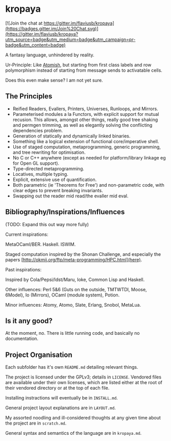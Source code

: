 kropaya
=======

[![Join the chat at https://gitter.im/flaviusb/kropaya](https://badges.gitter.im/Join%20Chat.svg)](https://gitter.im/flaviusb/kropaya?utm_source=badge&utm_medium=badge&utm_campaign=pr-badge&utm_content=badge)

A fantasy language, unhindered by reality.

Ur-Principle: Like [Atomish](https://github.com/flaviusb/Atomish), but starting from first class labels and row polymorphism instead of starting from message sends to activatable cells.

Does this even make sense? I am not yet sure.

The Principles
--------------

- Reified Readers, Evallers, Printers, Universes, Runloops, and Mirrors.
- Parameterised modules a la Functors, with explicit support for mutual recusion. This allows, amongst other things, really good tree shaking and permgen trimming, as well as elegantly solving the conflicting dependencies problem.
- Generation of statically and dynamically linked binaries.
- Something like a logical extension of functional core/imperative shell.
- Use of staged computation, metaprogramming, generic programming, and tree rewriting for optimisation.
- No C or C++ anywhere (except as needed for platform/library linkage eg for Open GL support).
- Type-directed metaprogramming.
- Locatives, multiple typing.
- Explicit, extensive use of quantification.
- Both parametric (ie 'Theorems for Free') and non-parametric code, with clear edges to prevent breaking invariants.
- Swapping out the reader mid read/the evaller mid eval.

Bibliography/Inspirations/Influences
------------------------------------

(TODO: Expand this out way more fully)


Current inspirations:


MetaOCaml/BER. Haskell. ISWIM.

Staged computation inspired by the Shonan Challenge, and especially the papers [http://okmij.org/ftp/meta-programming/HPC.html](here).


Past inspirations:


Inspired by Cola/Pepsi/Idst/Maru, Ioke, Common Lisp and Haskell.

Other influences: Perl 5&6 (Guts on the outside, TMTWTDI, Moose, 6Model), Io (Mirrors), OCaml (module system), Potion.

Minor influences: Atomy, Atomo, Slate, Erlang, Snobol, MetaLua.


Is it any good?
---------------

At the moment, no. There is little running code, and basically no documentation.

Project Organisation
--------------------

Each subfolder has it's own `README.md` detailing relevant things.

The project is licensed under the GPLv3; details in `LICENSE`. Vendored files are available under their own licenses, which are listed either at the root of their vendored directory or at the top of each file.

Installing instractions will eventually be in `INSTALL.md`.

General project layout explanations are in `LAYOUT.md`.

My assorted noodling and ill-considered thoughts at any given time about the project are in `scratch.md`.

General syntax and semantics of the language are in `kropaya.md`.
